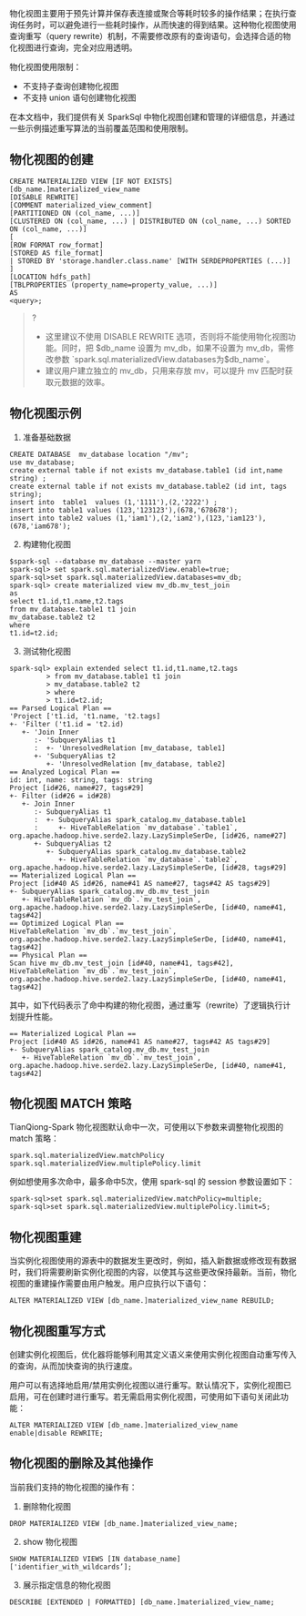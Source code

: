 物化视图主要用于预先计算并保存表连接或聚合等耗时较多的操作结果；在执行查询任务时，可以避免进行一些耗时操作，从而快速的得到结果。这种物化视图使用查询重写（query rewrite）机制，不需要修改原有的查询语句，会选择合适的物化视图进行查询，完全对应用透明。

物化视图使用限制：
- 不支持子查询创建物化视图
- 不支持 union 语句创建物化视图

在本文档中，我们提供有关 SparkSql 中物化视图创建和管理的详细信息，并通过一些示例描述重写算法的当前覆盖范围和使用限制。

## 物化视图的创建
```
CREATE MATERIALIZED VIEW [IF NOT EXISTS] [db_name.]materialized_view_name
[DISABLE REWRITE]
[COMMENT materialized_view_comment]
[PARTITIONED ON (col_name, ...)]
[CLUSTERED ON (col_name, ...) | DISTRIBUTED ON (col_name, ...) SORTED ON (col_name, ...)]
[
[ROW FORMAT row_format]
[STORED AS file_format]
| STORED BY 'storage.handler.class.name' [WITH SERDEPROPERTIES (...)]
]
[LOCATION hdfs_path]
[TBLPROPERTIES (property_name=property_value, ...)]
AS
<query>;
```
>?
>- 这里建议不使用 DISABLE REWRITE 选项，否则将不能使用物化视图功能。同时，把 $db_name 设置为 mv_db，如果不设置为 mv_db，需修改参数 `spark.sql.materializedView.databases为$db_name`。
>- 建议用户建立独立的 mv_db，只用来存放 mv，可以提升 mv 匹配时获取元数据的效率。

## 物化视图示例
1. 准备基础数据
```
CREATE DATABASE  mv_database location "/mv";
use mv_database;
create external table if not exists mv_database.table1 (id int,name string) ;
create external table if not exists mv_database.table2 (id int, tags string);
insert into  table1  values (1,'1111'),(2,'2222') ;
insert into table1 values (123,'123123'),(678,'678678');
insert into table2 values (1,'iam1'),(2,'iam2'),(123,'iam123'),(678,'iam678');
```
2. 构建物化视图
```
$spark-sql --database mv_database --master yarn
spark-sql> set spark.sql.materializedView.enable=true;
spark-sql>set spark.sql.materializedView.databases=mv_db;
spark-sql> create materialized view mv_db.mv_test_join
as
select t1.id,t1.name,t2.tags
from mv_database.table1 t1 join
mv_database.table2 t2
where
t1.id=t2.id;
```
3. 测试物化视图
```
spark-sql> explain extended select t1.id,t1.name,t2.tags
         > from mv_database.table1 t1 join
         > mv_database.table2 t2
         > where
         > t1.id=t2.id;
== Parsed Logical Plan ==
'Project ['t1.id, 't1.name, 't2.tags]
+- 'Filter ('t1.id = 't2.id)
   +- 'Join Inner
      :- 'SubqueryAlias t1
      :  +- 'UnresolvedRelation [mv_database, table1]
      +- 'SubqueryAlias t2
         +- 'UnresolvedRelation [mv_database, table2]
== Analyzed Logical Plan ==
id: int, name: string, tags: string
Project [id#26, name#27, tags#29]
+- Filter (id#26 = id#28)
   +- Join Inner
      :- SubqueryAlias t1
      :  +- SubqueryAlias spark_catalog.mv_database.table1
      :     +- HiveTableRelation `mv_database`.`table1`, org.apache.hadoop.hive.serde2.lazy.LazySimpleSerDe, [id#26, name#27]
      +- SubqueryAlias t2
         +- SubqueryAlias spark_catalog.mv_database.table2
            +- HiveTableRelation `mv_database`.`table2`, org.apache.hadoop.hive.serde2.lazy.LazySimpleSerDe, [id#28, tags#29]
== Materialized Logical Plan ==
Project [id#40 AS id#26, name#41 AS name#27, tags#42 AS tags#29]
+- SubqueryAlias spark_catalog.mv_db.mv_test_join
   +- HiveTableRelation `mv_db`.`mv_test_join`, org.apache.hadoop.hive.serde2.lazy.LazySimpleSerDe, [id#40, name#41, tags#42]
== Optimized Logical Plan ==
HiveTableRelation `mv_db`.`mv_test_join`, org.apache.hadoop.hive.serde2.lazy.LazySimpleSerDe, [id#40, name#41, tags#42]
== Physical Plan ==
Scan hive mv_db.mv_test_join [id#40, name#41, tags#42], HiveTableRelation `mv_db`.`mv_test_join`, org.apache.hadoop.hive.serde2.lazy.LazySimpleSerDe, [id#40, name#41, tags#42]
```
其中，如下代码表示了命中构建的物化视图，通过重写（rewrite）了逻辑执行计划提升性能。
```
== Materialized Logical Plan ==
Project [id#40 AS id#26, name#41 AS name#27, tags#42 AS tags#29]
+- SubqueryAlias spark_catalog.mv_db.mv_test_join
   +- HiveTableRelation `mv_db`.`mv_test_join`, org.apache.hadoop.hive.serde2.lazy.LazySimpleSerDe, [id#40, name#41, tags#42]
```

## 物化视图 MATCH 策略
TianQiong-Spark 物化视图默认命中一次，可使用以下参数来调整物化视图的 match 策略：
```
spark.sql.materializedView.matchPolicy
spark.sql.materializedView.multiplePolicy.limit
```
例如想使用多次命中，最多命中5次，使用 spark-sql 的 session 参数设置如下：
```
spark-sql>set spark.sql.materializedView.matchPolicy=multiple;
spark-sql>set spark.sql.materializedView.multiplePolicy.limit=5;
```

## 物化视图重建
当实例化视图使用的源表中的数据发生更改时，例如，插入新数据或修改现有数据时，我们将需要刷新实例化视图的内容，以使其与这些更改保持最新。当前，物化视图的重建操作需要由用户触发。用户应执行以下语句：
```
ALTER MATERIALIZED VIEW [db_name.]materialized_view_name REBUILD;
```

## 物化视图重写方式
创建实例化视图后，优化器将能够利用其定义语义来使用实例化视图自动重写传入的查询，从而加快查询的执行速度。

用户可以有选择地启用/禁用实例化视图以进行重写。默认情况下，实例化视图已启用，可在创建时进行重写。若无需启用实例化视图，可使用如下语句关闭此功能：
```
ALTER MATERIALIZED VIEW [db_name.]materialized_view_name enable|disable REWRITE;
```
## 物化视图的删除及其他操作
当前我们支持的物化视图的操作有：
1. 删除物化视图
```
DROP MATERIALIZED VIEW [db_name.]materialized_view_name;
```
2. show 物化视图
```
SHOW MATERIALIZED VIEWS [IN database_name] ['identifier_with_wildcards’];
```
3. 展示指定信息的物化视图
```
DESCRIBE [EXTENDED | FORMATTED] [db_name.]materialized_view_name;
```
